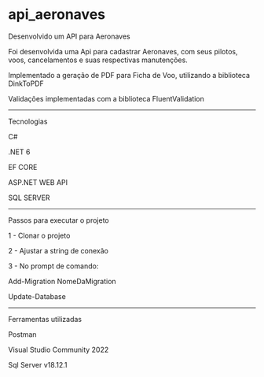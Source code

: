 # api_aeronaves

Desenvolvido um API para Aeronaves

Foi desenvolvida uma Api para cadastrar Aeronaves, com seus pilotos, voos, cancelamentos e suas respectivas manutenções.

Implementado a geração de PDF para Ficha de Voo, utilizando a biblioteca DinkToPDF

Validações implementadas com a biblioteca FluentValidation


-------------------------------

Tecnologias

C#

.NET 6

EF CORE

ASP.NET WEB API

SQL SERVER


-------------------------------

Passos para executar o projeto

1 - Clonar o projeto

2 - Ajustar a string de conexão

3 - No prompt de comando:

Add-Migration NomeDaMigration

Update-Database


-------------------------------

Ferramentas utilizadas

Postman

Visual Studio Community 2022

Sql Server v18.12.1


